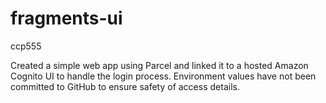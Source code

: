 # fragments-ui
ccp555

Created a simple web app using Parcel and linked it to a hosted Amazon Cognito UI to handle the login process.
Environment values have not been committed to GitHub to ensure safety of access details.